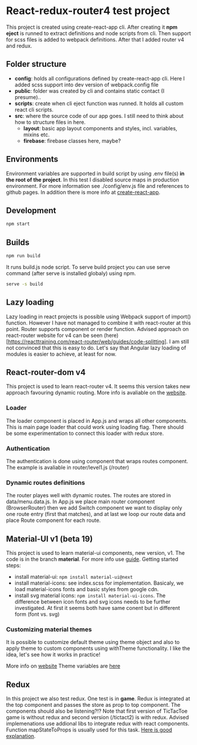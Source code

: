 # React-redux-router4 test project

This project is created using create-react-app cli. After creating it **npm eject** is runned to extract definitions and node scripts from cli. Then support for scss files is added to webpack definitions. After that I added router v4 and redux.

## Folder structure

- **config**: holds all configurations defined by create-react-app cli. Here I added scss support into dev version of webpack.config file
- **public**: folder was created by cli and contains static contact (I presume)..
- **scripts**: create when cli eject function was runned. It holds all custom react cli scripts.
- **src**: where the source code of our app goes. I still need to think about how to structure files in here.
  - **layout**: basic app layout components and styles, incl. variables, mixins etc.
  - **firebase**: firebase classes here, maybe?

## Environments

Environment variables are supported in build script by using .env file(s) **in the root of the project**. In this test I disabled source maps in production environment. For more information see ./config/env.js file and references to github pages. In addition there is more info at [create-react-app](https://github.com/facebookincubator/create-react-app/blob/master/packages/react-scripts/template/README.md#adding-development-environment-variables-in-env).

## Development

```cmd
npm start
```

## Builds

```cmd
npm run build
```

It runs build.js node script. To serve build project you can use serve command (after serve is installed globaly) using npm.

```cmd
serve -s build
```

## Lazy loading

Lazy loading in react projects is possible using Webpack support of import() function. However I have not managed to combine it with react-router at this point. Router supports component or render function. Advised approach on react-router website for v4 can be seen (here)[https://reacttraining.com/react-router/web/guides/code-splitting].
I am still not convinced that this is easy to do. Let's say that Angular lazy loading of modules is easier to achieve, at least for now.


## React-router-dom v4

This project is used to learn react-router v4. It seems this version takes new approach favouring dynamic routing. More info is avaliable on the [website](https://reacttraining.com/react-router/web/example/basic).

### Loader

The loader component is placed in App.js and wraps all other components. This is main page loader that could work using loading flag. There should be some experimentation to connect this loader with redux store.

### Authentication

The authentication is done using component that wraps routes component. The example is avaliable in router/level1.js (/router)

### Dynamic routes definitions

The router playes well with dynamic routes. The routes are stored in data/menu.data.js. In App.js we place main router component (BrowserRouter) then we add Switch component we want to display only one route entry (first that matches), and at last we loop our route data and place Route component for each route.

## Material-UI v1 (beta 19)

This project is used to learn material-ui components, new version, v1. The code is in the branch **material**.
For more info use [guide](https://material-ui-next.com/). Getting started steps:

- install material-ui: `npm install material-ui@next` 
- install material-icons: see index.scss for implementation. Basicaly, we load material-icons fonts and basic styles from google cdn.
- install svg material icons: `npm install material-ui-icons`. The difference between icon fonts and svg icons needs to be further investigated. At first it seems both have same conent but in different form (font vs. svg)

### Customizing material themes

It is possible to customize default theme using theme object and also to apply theme to custom components using withTheme functionality. I like the idea, let's see how it works in practice!

More info on [website](https://material-ui-next.com/customization/api/)
Theme variables are [here](https://material-ui-next.com/customization/themes/#configuration-variables)

## Redux

In this project we also test redux. One test is in **game**. Redux is integrated at the top component and passes the store as prop to top component. The components should also be listening?!? Note that first version of TicTacToe game is without redux and second version (/tictact2) is with redux. Advised implemenations use addional libs to integrate redux with react components. Function mapStateToProps is usually used for this task. [Here is good explanation](https://www.youtube.com/watch?v=IIMUXbkKzW0&list=PL6gx4Cwl9DGBbSLZjvleMwldX8jGgXV6a&index=7).

